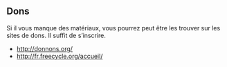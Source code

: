 ## Dons

Si il vous manque des matériaux, vous pourrez peut être les trouver sur les sites de dons. Il suffit de s’inscrire.
- http://donnons.org/
- http://fr.freecycle.org/accueil/
